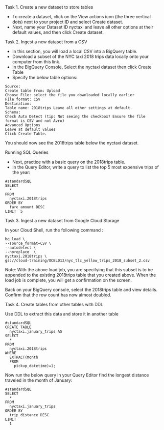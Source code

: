 Task 1. Create a new dataset to store tables
* To create a dataset, click on the View actions icon (the three vertical dots) next to your project ID and select Create dataset.
* Next, name your Dataset ID nyctaxi and leave all other options at their default values, and then click Create dataset.

Task 2. Ingest a new dataset from a CSV
* In this section, you will load a local CSV into a BigQuery table.
* Download a subset of the NYC taxi 2018 trips data locally onto your computer from this link.
* In the BigQuery Console, Select the nyctaxi dataset then click Create Table
* Specify the below table options:
```
Source:
Create table from: Upload
Choose File: select the file you downloaded locally earlier
File format: CSV
Destination:
Table name: 2018trips Leave all other settings at default.
Schema:
Check Auto Detect (tip: Not seeing the checkbox? Ensure the file format is CSV and not Avro)
Advanced Options
Leave at default values
Click Create Table.
```
You should now see the 2018trips table below the nyctaxi dataset.

Running SQL Queries
* Next, practice with a basic query on the 2018trips table.
* In the Query Editor, write a query to list the top 5 most expensive trips of the year:
```
#standardSQL
SELECT
  *
FROM
  nyctaxi.2018trips
ORDER BY
  fare_amount DESC
LIMIT  5
```

Task 3. Ingest a new dataset from Google Cloud Storage

In your Cloud Shell, run the following command :
```
bq load \
--source_format=CSV \
--autodetect \
--noreplace  \
nyctaxi.2018trips \
gs://cloud-training/OCBL013/nyc_tlc_yellow_trips_2018_subset_2.csv
```
Note: With the above load job, you are specifying that this subset is to be appended to the existing 2018trips table that you created above.
When the load job is complete, you will get a confirmation on the screen.

Back on your BigQuery console, select the 2018trips table and view details. 
Confirm that the row count has now almost doubled.

Task 4. Create tables from other tables with DDL

Use DDL to extract this data and store it in another table

```
#standardSQL
CREATE TABLE
  nyctaxi.january_trips AS
SELECT
  *
FROM
  nyctaxi.2018trips
WHERE
  EXTRACT(Month
  FROM
    pickup_datetime)=1;
```
Now run the below query in your Query Editor find the longest distance traveled in the month of January:
```
#standardSQL
SELECT
  *
FROM
  nyctaxi.january_trips
ORDER BY
  trip_distance DESC
LIMIT
  1
```
